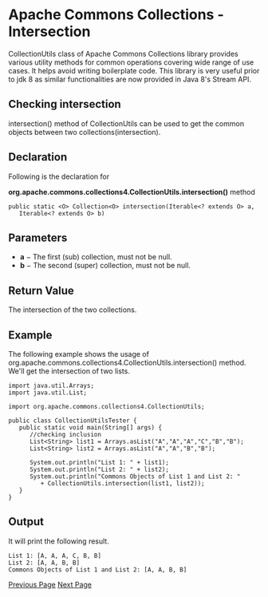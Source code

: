 # Apache Commons Collections - Intersection
CollectionUtils class of Apache Commons Collections library provides various utility methods for common operations covering wide range of use cases. It helps avoid writing boilerplate code. This library is very useful prior to jdk 8 as similar functionalities are now provided in Java 8's Stream API.

## Checking intersection
intersection() method of CollectionUtils can be used to get the common objects between two collections(intersection).

## Declaration
Following is the declaration for

**org.apache.commons.collections4.CollectionUtils.intersection()** method

```
public static <O> Collection<O> intersection(Iterable<? extends O> a,
   Iterable<? extends O> b)
```
## Parameters
   * **a** − The first (sub) collection, must not be null.
   * **b** − The second (super) collection, must not be null.

## Return Value
The intersection of the two collections.

## Example
The following example shows the usage of org.apache.commons.collections4.CollectionUtils.intersection() method. We'll get the intersection of two lists.

```
import java.util.Arrays;
import java.util.List;

import org.apache.commons.collections4.CollectionUtils;

public class CollectionUtilsTester {
   public static void main(String[] args) {
      //checking inclusion
      List<String> list1 = Arrays.asList("A","A","A","C","B","B");
      List<String> list2 = Arrays.asList("A","A","B","B");

      System.out.println("List 1: " + list1);
      System.out.println("List 2: " + list2);
      System.out.println("Commons Objects of List 1 and List 2: " 
         + CollectionUtils.intersection(list1, list2));
   }
}
```
## Output
It will print the following result.

```
List 1: [A, A, A, C, B, B]
List 2: [A, A, B, B]
Commons Objects of List 1 and List 2: [A, A, B, B]
```

[Previous Page](../commons_collections/commons_collections_inclusion.md) [Next Page](../commons_collections/commons_collections_subtraction.md) 
